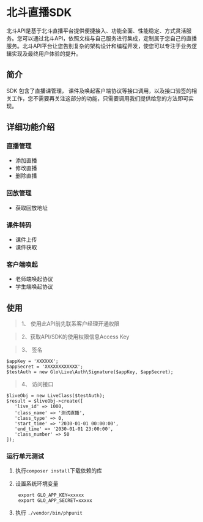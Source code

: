 # 北斗直播SDK

北斗API是基于北斗直播平台提供便捷接入、功能全面、性能稳定、方式灵活服务。您可以通过北斗API，依照文档与自己服务进行集成，定制属于您自己的直播服务。北斗API平台让您告别复杂的架构设计和编程开发，使您可以专注于业务逻辑实现及最终用户体验的提升。

## 简介

SDK 包含了直播课管理， 课件及唤起客户端协议等接口调用，以及接口验签的相关工作，您不需要再关注这部分的功能，只需要调用我们提供给您的方法即可实现。

## 详细功能介绍

### 直播管理
 - 添加直播
 - 修改直播
 - 删除直播
### 回放管理
 - 获取回放地址
### 课件转码
 - 课件上传 
 - 课件获取
### 客户端唤起
- 老师端唤起协议
- 学生端唤起协议

## 使用
>1、 使用此API前先联系客户经理开通权限

>2、获取API/SDK的使用权限信息Access Key

>3、 签名
```shell
$appKey = 'XXXXXX';
$appSecret = 'XXXXXXXXXXXX';
$testAuth = new Glo\Live\Auth\Signature($appKey, $appSecret);
```
>4、 访问接口
```shell
$liveObj = new LiveClass($testAuth);
$result = $liveObj->create([
   'live_id' => 1000,
   'class_name' => '测试直播',
   'class_type' => 0,
   'start_time' => '2030-01-01 00:00:00',
   'end_time' => '2030-01-01 23:00:00',
   'class_number' => 50
]);
```

### 运行单元测试

1. 执行`composer install`下载依赖的库
2. 设置系统环境变量

        export GLO_APP_KEY=xxxxx
        export GLO_APP_SECRET=xxxxx

3. 执行 `./vendor/bin/phpunit` 
